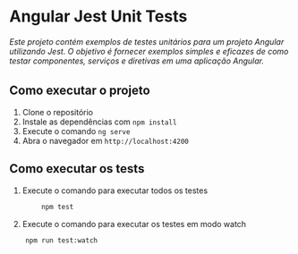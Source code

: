# Angular Jest Unit Tests
###### Este projeto contém exemplos de testes unitários para um projeto Angular utilizando Jest. O objetivo é fornecer exemplos simples e eficazes de como testar componentes, serviços e diretivas em uma aplicação Angular.

## Como executar o projeto

1. Clone o repositório
2. Instale as dependências com `npm install`
3. Execute o comando `ng serve`
4. Abra o navegador em `http://localhost:4200`

## Como executar os tests
1. Execute o comando para executar todos os testes
```sh
        npm test
```
2. Execute o comando  para executar os testes em modo watch
```sh
    npm run test:watch
```

